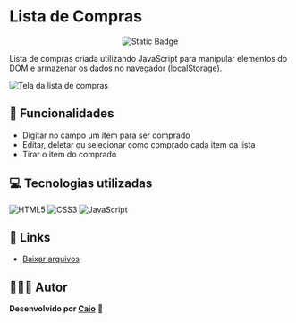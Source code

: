 # Lista de Compras

<p align="center">
     <img loading="lazy" alt="Static Badge" src="https://img.shields.io/badge/Status-Conclu%C3%ADdo-blue?style=for-the-badge">
</p>

Lista de compras criada utilizando JavaScript para manipular elementos do DOM e armazenar os dados no navegador (localStorage).

![Tela da lista de compras](https://github.com/caioikn/lista-compras/assets/28030999/ed6b5287-0452-4fe6-9e1c-118b4fbf6325)

## 🔨 Funcionalidades
- Digitar no campo um item para ser comprado
- Editar, deletar ou selecionar como comprado cada item da lista
- Tirar o item do comprado

## 💻 Tecnologias utilizadas
![HTML5](https://img.shields.io/badge/html5-%23E34F26.svg?style=for-the-badge&logo=html5&logoColor=white) ![CSS3](https://img.shields.io/badge/css3-%231572B6.svg?style=for-the-badge&logo=css3&logoColor=white) ![JavaScript](https://img.shields.io/badge/JavaScript-323330?style=for-the-badge&logo=javascript&logoColor=F7DF1E)

## 🔗 Links
- [Baixar arquivos](https://github.com/caioikn/lista-compras/archive/main/lista-compras.zip)

## 🧑🏻‍💻 Autor
**Desenvolvido por [Caio](https://www.linkedin.com/in/caioikena/)** 💙
